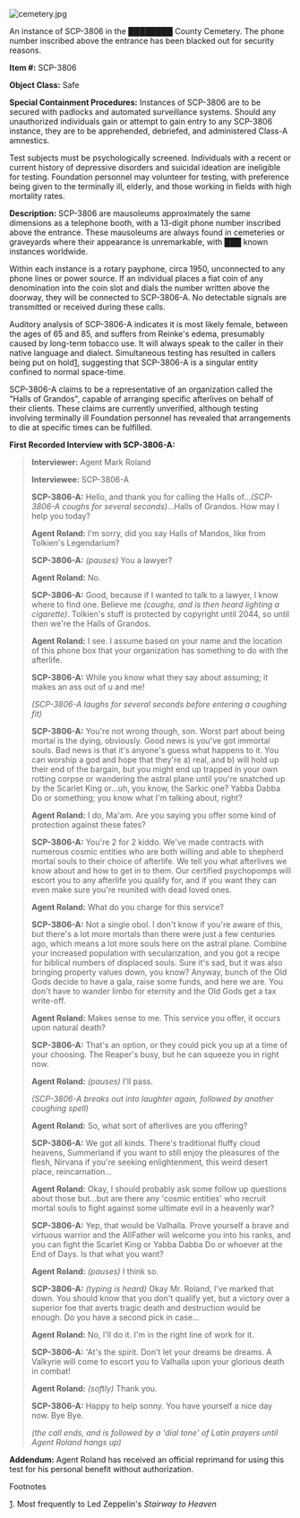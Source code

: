 ![cemetery.jpg](http://scp-wiki.wdfiles.com/local--files/scp-3806/cemetery.jpg)

An instance of SCP-3806 in the ████████ County Cemetery. The phone number inscribed above the entrance has been blacked out for security reasons.

**Item #:** SCP-3806

**Object Class:** Safe

**Special Containment Procedures:** Instances of SCP-3806 are to be secured with padlocks and automated surveillance systems. Should any unauthorized individuals gain or attempt to gain entry to any SCP-3806 instance, they are to be apprehended, debriefed, and administered Class-A amnestics.

Test subjects must be psychologically screened. Individuals with a recent or current history of depressive disorders and suicidal ideation are ineligible for testing. Foundation personnel may volunteer for testing, with preference being given to the terminally ill, elderly, and those working in fields with high mortality rates.

**Description:** SCP-3806 are mausoleums approximately the same dimensions as a telephone booth, with a 13-digit phone number inscribed above the entrance. These mausoleums are always found in cemeteries or graveyards where their appearance is unremarkable, with ███ known instances worldwide.

Within each instance is a rotary payphone, circa 1950, unconnected to any phone lines or power source. If an individual places a fiat coin of any denomination into the coin slot and dials the number written above the doorway, they will be connected to SCP-3806-A. No detectable signals are transmitted or received during these calls.

Auditory analysis of SCP-3806-A indicates it is most likely female, between the ages of 65 and 85, and suffers from Reinke's edema, presumably caused by long-term tobacco use. It will always speak to the caller in their native language and dialect. Simultaneous testing has resulted in callers being put on hold[1](javascript:;), suggesting that SCP-3806-A is a singular entity confined to normal space-time.

SCP-3806-A claims to be a representative of an organization called the "Halls of Grandos", capable of arranging specific afterlives on behalf of their clients. These claims are currently unverified, although testing involving terminally ill Foundation personnel has revealed that arrangements to die at specific times can be fulfilled.

**First Recorded Interview with SCP-3806-A:**

> **Interviewer:** Agent Mark Roland
> 
> **Interviewee:** SCP-3806-A
> 
> **<Begin Log>**
> 
> **SCP-3806-A:** Hello, and thank you for calling the Halls of…_(SCP-3806-A coughs for several seconds)_…Halls of Grandos. How may I help you today?
> 
> **Agent Roland:** I'm sorry, did you say Halls of Mandos, like from Tolkien's Legendarium?
> 
> **SCP-3806-A:** _(pauses)_ You a lawyer?
> 
> **Agent Roland:** No.
> 
> **SCP-3806-A:** Good, because if I wanted to talk to a lawyer, I know where to find one. Believe me _(coughs, and is then heard lighting a cigarette)_. Tolkien's stuff is protected by copyright until 2044, so until then we're the Halls of Grandos.
> 
> **Agent Roland:** I see. I assume based on your name and the location of this phone box that your organization has something to do with the afterlife.
> 
> **SCP-3806-A:** While you know what they say about assuming; it makes an ass out of u and me!
> 
> _(SCP-3806-A laughs for several seconds before entering a coughing fit)_
> 
> **SCP-3806-A:** You're not wrong though, son. Worst part about being mortal is the dying, obviously. Good news is you've got immortal souls. Bad news is that it's anyone's guess what happens to it. You can worship a god and hope that they're a) real, and b) will hold up their end of the bargain, but you might end up trapped in your own rotting corpse or wandering the astral plane until you're snatched up by the Scarlet King or…uh, you know, the Sarkic one? Yabba Dabba Do or something; you know what I'm talking about, right?
> 
> **Agent Roland:** I do, Ma'am. Are you saying you offer some kind of protection against these fates?
> 
> **SCP-3806-A:** You're 2 for 2 kiddo. We've made contracts with numerous cosmic entities who are both willing and able to shepherd mortal souls to their choice of afterlife. We tell you what afterlives we know about and how to get in to them. Our certified psychopomps will escort you to any afterlife you qualify for, and if you want they can even make sure you're reunited with dead loved ones.
> 
> **Agent Roland:** What do you charge for this service?
> 
> **SCP-3806-A:** Not a single obol. I don't know if you're aware of this, but there's a lot more mortals than there were just a few centuries ago, which means a lot more souls here on the astral plane. Combine your increased population with secularization, and you got a recipe for biblical numbers of displaced souls. Sure it's sad, but it was also bringing property values down, you know? Anyway, bunch of the Old Gods decide to have a gala, raise some funds, and here we are. You don't have to wander limbo for eternity and the Old Gods get a tax write-off.
> 
> **Agent Roland:** Makes sense to me. This service you offer, it occurs upon natural death?
> 
> **SCP-3806-A:** That's an option, or they could pick you up at a time of your choosing. The Reaper's busy, but he can squeeze you in right now.
> 
> **Agent Roland:** _(pauses)_ I'll pass.
> 
> _(SCP-3806-A breaks out into laughter again, followed by another coughing spell)_
> 
> **Agent Roland:** So, what sort of afterlives are you offering?
> 
> **SCP-3806-A:** We got all kinds. There's traditional fluffy cloud heavens, Summerland if you want to still enjoy the pleasures of the flesh, Nirvana if you're seeking enlightenment, this weird desert place, reincarnation…
> 
> **Agent Roland:** Okay, I should probably ask some follow up questions about those but…but are there any 'cosmic entities' who recruit mortal souls to fight against some ultimate evil in a heavenly war?
> 
> **SCP-3806-A:** Yep, that would be Valhalla. Prove yourself a brave and virtuous warrior and the AllFather will welcome you into his ranks, and you can fight the Scarlet King or Yabba Dabba Do or whoever at the End of Days. Is that what you want?
> 
> **Agent Roland:** _(pauses)_ I think so.
> 
> **SCP-3806-A:** _(typing is heard)_ Okay Mr. Roland, I've marked that down. You should know that you don't qualify yet, but a victory over a superior foe that averts tragic death and destruction would be enough. Do you have a second pick in case…
> 
> **Agent Roland:** No, I'll do it. I'm in the right line of work for it.
> 
> **SCP-3806-A:** 'At's the spirit. Don't let your dreams be dreams. A Valkyrie will come to escort you to Valhalla upon your glorious death in combat!
> 
> **Agent Roland:** _(softly)_ Thank you.
> 
> **SCP-3806-A:** Happy to help sonny. You have yourself a nice day now. Bye Bye.
> 
> _(the call ends, and is followed by a 'dial tone' of Latin prayers until Agent Roland hangs up)_
> 
> **<End Log>**

**Addendum:** Agent Roland has received an official reprimand for using this test for his personal benefit without authorization.

Footnotes

[1](javascript:;). Most frequently to Led Zeppelin's _Stairway to Heaven_